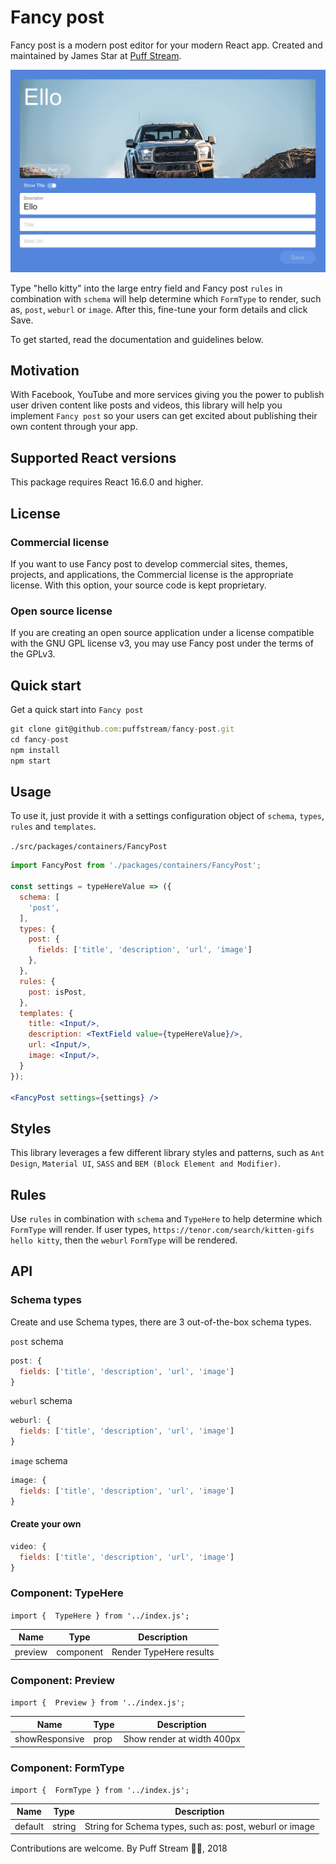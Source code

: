 # Fancy post
Fancy post is a modern post editor for your modern React app. Created and maintained by James Star at [Puff Stream](https://www.puffstream.com).

<img src="screenshots/fancy-post-example-1.png" title="fancy-post"/> <!-- .element height="100%" width="100%" -->

Type "hello kitty" into the large entry field and Fancy post `rules` in combination with `schema` will help determine which `FormType` to render, such as, `post`, `weburl` or `image`. After this, fine-tune your form details and click Save.

To get started, read the documentation and guidelines below.

## Motivation
With Facebook, YouTube and more services giving you the power to publish user driven content like posts and videos, this library will help you implement `Fancy post` so your users can get excited about publishing their own content through your app.

## Supported React versions
This package requires React 16.6.0 and higher.

## License
### Commercial license
If you want to use Fancy post to develop commercial sites, themes, projects, and applications, the Commercial license is the appropriate license. With this option, your source code is kept proprietary.

### Open source license
If you are creating an open source application under a license compatible with the GNU GPL license v3, you may use Fancy post under the terms of the GPLv3.

## Quick start
Get a quick start into `Fancy post`
```jsx
git clone git@github.com:puffstream/fancy-post.git
cd fancy-post
npm install
npm start
```

## Usage
To use it, just provide it with a settings configuration object of `schema`, `types`, `rules` and `templates`.

`./src/packages/containers/FancyPost`

```jsx
import FancyPost from './packages/containers/FancyPost';

const settings = typeHereValue => ({
  schema: [
    'post',
  ],
  types: {
    post: {
      fields: ['title', 'description', 'url', 'image']
    },
  },
  rules: {
    post: isPost,
  },
  templates: {
    title: <Input/>,
    description: <TextField value={typeHereValue}/>,
    url: <Input/>,
    image: <Input/>,
  }
});

<FancyPost settings={settings} />
```

## Styles
This library leverages a few different library styles and patterns, such as `Ant Design`, `Material UI`, `SASS` and `BEM (Block Element and Modifier)`.

## Rules
Use `rules` in combination with `schema` and `TypeHere` to help determine which `FormType` will render. If user types, `https://tenor.com/search/kitten-gifs hello kitty`, then the `weburl` `FormType` will be rendered.

## API

### Schema types
Create and use Schema types, there are 3 out-of-the-box schema types.

`post` schema

```jsx
post: {
  fields: ['title', 'description', 'url', 'image']
}
```

`weburl` schema

```jsx
weburl: {
  fields: ['title', 'description', 'url', 'image']
}
```

`image` schema

```jsx
image: {
  fields: ['title', 'description', 'url', 'image']
}
```

#### Create your own

```jsx
video: {
  fields: ['title', 'description', 'url', 'image']
}
```

### Component: TypeHere
`import {  TypeHere } from '../index.js';`

| Name | Type | Description |
| ------ | ------ | ------ |
| preview | component | Render TypeHere results |

### Component: Preview
`import {  Preview } from '../index.js';`

| Name | Type | Description |
| ------ | ------ | ------ |
| showResponsive | prop | Show render at width 400px |

### Component: FormType
`import {  FormType } from '../index.js';`

| Name | Type | Description |
| ------ | ------ | ------ |
| default | string | String for Schema types, such as: post, weburl or image |

Contributions are welcome.
By Puff Stream 🚀🐳, 2018
